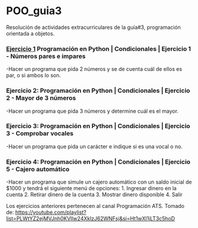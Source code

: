 # POO_guia3
Resolución de actividades extracurriculares de la guía#3, programación orientada a objetos.

### [Ejercicio 1](http://https://github.com/ramirez-gabriela/POO_guia3/blob/main/Ejercicio1_poo.py "Ejercicio 1") Programación en Python | Condicionales | Ejercicio 1 - Números pares e impares
-Hacer un programa que pida 2 números y se de cuenta cuál de ellos es par, o si ambos lo son.

### Ejercicio 2: Programación en Python | Condicionales | Ejercicio 2 - Mayor de 3 números
-Hacer un programa que pida 3 números y determine cuál es el mayor.

### Ejercicio 3: Programación en Python | Condicionales | Ejercicio 3 - Comprobar vocales
-Hacer un programa que pida un carácter e indique si es una vocal o no.

### Ejercicio 4: Programación en Python | Condicionales | Ejercicio 5 - Cajero automático
-Hacer un programa que simule un cajero automático con un saldo inicial de $1000 y tendrá el siguiente menú de opciones: 
    1. Ingresar dinero en la cuenta
    2. Retirar dinero de la cuenta
    3. Mostrar dinero disponible
    4. Salir


Los ejercicios anteriores pertenecen al canal Programación ATS. 
Tomado de: https://youtube.com/playlist?list=PLWtYZ2ejMVJnh0KVllw24XklzJ62WNFsj&si=Ht1wXl1jLT3c5hoD
